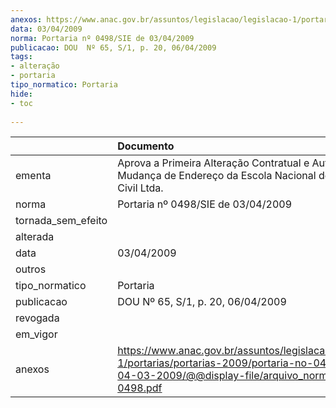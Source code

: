 ```yaml
---
anexos: https://www.anac.gov.br/assuntos/legislacao/legislacao-1/portarias/portarias-2009/portaria-no-0498-sie-de-04-03-2009/@@display-file/arquivo_norma/PA2009-0498.pdf
data: 03/04/2009
norma: Portaria nº 0498/SIE de 03/04/2009
publicacao: DOU  Nº 65, S/1, p. 20, 06/04/2009
tags:
- alteração
- portaria
tipo_normatico: Portaria
hide: 
- toc 
 
---
```


|                    | Documento                                                                                                                                                         |
|:-------------------|:------------------------------------------------------------------------------------------------------------------------------------------------------------------|
| ementa             | Aprova a Primeira Alteração Contratual e Autoriza a Mudança de Endereço da Escola Nacional de Aviação Civil Ltda.                                                 |
| norma              | Portaria nº 0498/SIE de 03/04/2009                                                                                                                                |
| tornada_sem_efeito |                                                                                                                                                                   |
| alterada           |                                                                                                                                                                   |
| data               | 03/04/2009                                                                                                                                                        |
| outros             |                                                                                                                                                                   |
| tipo_normatico     | Portaria                                                                                                                                                          |
| publicacao         | DOU  Nº 65, S/1, p. 20, 06/04/2009                                                                                                                                |
| revogada           |                                                                                                                                                                   |
| em_vigor           |                                                                                                                                                                   |
| anexos             | https://www.anac.gov.br/assuntos/legislacao/legislacao-1/portarias/portarias-2009/portaria-no-0498-sie-de-04-03-2009/@@display-file/arquivo_norma/PA2009-0498.pdf |